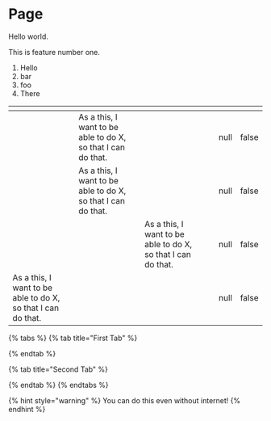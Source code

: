 # Page

Hello world.&#x20;

This is feature number one.

1. Hello
2. bar
3. foo
4. There

<table data-view="cards"><thead><tr><th></th><th></th><th></th><th></th><th data-type="number"></th><th data-type="checkbox"></th></tr></thead><tbody><tr><td></td><td>As a this, I want to be able to do X, so that I can do that.</td><td></td><td></td><td>null</td><td>false</td></tr><tr><td></td><td>As a this, I want to be able to do X, so that I can do that.</td><td></td><td></td><td>null</td><td>false</td></tr><tr><td></td><td></td><td>As a this, I want to be able to do X, so that I can do that.</td><td></td><td>null</td><td>false</td></tr><tr><td>As a this, I want to be able to do X, so that I can do that.</td><td></td><td></td><td></td><td>null</td><td>false</td></tr></tbody></table>

{% tabs %}
{% tab title="First Tab" %}

{% endtab %}

{% tab title="Second Tab" %}

{% endtab %}
{% endtabs %}



{% hint style="warning" %}
You can do this even without internet!
{% endhint %}
